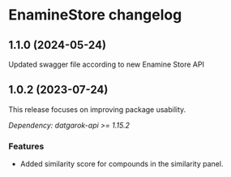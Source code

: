 # EnamineStore changelog

## 1.1.0 (2024-05-24)

Updated swagger file according to new Enamine Store API

## 1.0.2 (2023-07-24)

This release focuses on improving package usability.

*Dependency: datgarok-api >= 1.15.2*

### Features

* Added similarity score for compounds in the similarity panel.
